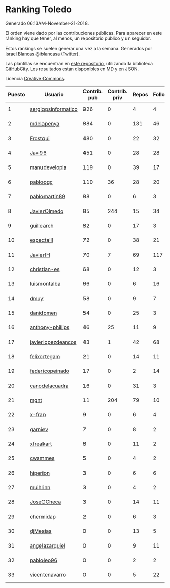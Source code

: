 # Ranking Toledo

Generado 06:13AM-November-21-2018.

El orden viene dado por las contribuciones públicas. Para aparecer en este ránking hay que tener, al menos, un repositorio público y un seguidor.

Estos ránkings se suelen generar una vez a la semana. Generados por [Israel Blancas @iblancasa](https://github.com/iblancasa/) [(Twitter)](https://twitter.com/iblancasa).

Las plantillas se encuentran en [este repositorio](https://github.com/iblancasa/GH-Spanish-Ranking), utilizando la biblioteca [GitHubCity](https://github.com/iblancasa/GitHubCity). Los resultados están disponibles en MD y en JSON.

Licencia [Creative Commons](https://creativecommons.org/licenses/by/4.0/).

| Puesto   |  Usuario  | Contrib. pub | Contrib. priv |Repos| Followers | Desde |  Avatar  |
|----------|-----------|--------------|---------------|-----|-----------|-------|----------|
|1|[sergiopsinformatico](https://github.com/sergiopsinformatico)|926|0|4|4|2016-10-10|![sergiopsinformatico]()|
|2|[mdelapenya](https://github.com/mdelapenya)|884|0|131|46|2011-08-01|![mdelapenya]()|
|3|[Frostqui](https://github.com/Frostqui)|480|0|22|32|2014-12-06|![Frostqui]()|
|4|[Javi96](https://github.com/Javi96)|451|0|28|28|2016-05-01|![Javi96]()|
|5|[manudevelopia](https://github.com/manudevelopia)|119|0|39|17|2008-12-28|![manudevelopia]()|
|6|[pabloogc](https://github.com/pabloogc)|110|36|28|20|2011-10-16|![pabloogc]()|
|7|[pablomartin89](https://github.com/pablomartin89)|88|0|6|3|2015-12-30|![pablomartin89]()|
|8|[JavierOlmedo](https://github.com/JavierOlmedo)|85|244|15|34|2015-11-18|![JavierOlmedo]()|
|9|[guillearch](https://github.com/guillearch)|82|0|17|3|2017-03-28|![guillearch]()|
|10|[espectalll](https://github.com/espectalll)|72|0|38|21|2012-09-30|![espectalll]()|
|11|[JavierIH](https://github.com/JavierIH)|70|7|69|117|2013-08-03|![JavierIH]()|
|12|[christian-es](https://github.com/christian-es)|68|0|12|3|2014-07-12|![christian-es]()|
|13|[luismontalba](https://github.com/luismontalba)|66|0|6|16|2013-11-13|![luismontalba]()|
|14|[dmuy](https://github.com/dmuy)|58|0|9|7|2014-09-19|![dmuy]()|
|15|[danidomen](https://github.com/danidomen)|54|0|25|3|2013-11-21|![danidomen]()|
|16|[anthony-phillips](https://github.com/anthony-phillips)|46|25|11|9|2015-09-04|![anthony-phillips]()|
|17|[javierlopezdeancos](https://github.com/javierlopezdeancos)|43|1|42|68|2011-11-17|![javierlopezdeancos]()|
|18|[felixortegam](https://github.com/felixortegam)|21|0|14|11|2013-06-14|![felixortegam]()|
|19|[federicopeinado](https://github.com/federicopeinado)|17|0|2|14|2013-11-13|![federicopeinado]()|
|20|[canodelacuadra](https://github.com/canodelacuadra)|16|0|31|3|2013-07-14|![canodelacuadra]()|
|21|[mgnt](https://github.com/mgnt)|11|204|79|10|2013-03-13|![mgnt]()|
|22|[x-fran](https://github.com/x-fran)|9|0|6|4|2013-01-04|![x-fran]()|
|23|[garniev](https://github.com/garniev)|7|0|8|2|2014-12-09|![garniev]()|
|24|[xfreakart](https://github.com/xfreakart)|6|0|11|2|2013-04-17|![xfreakart]()|
|25|[cwammes](https://github.com/cwammes)|5|0|4|2|2014-03-18|![cwammes]()|
|26|[hiperion](https://github.com/hiperion)|3|0|6|6|2010-08-10|![hiperion]()|
|27|[muihlinn](https://github.com/muihlinn)|3|0|4|2|2014-04-04|![muihlinn]()|
|28|[JoseGCheca](https://github.com/JoseGCheca)|3|0|14|11|2014-02-05|![JoseGCheca]()|
|29|[chermidap](https://github.com/chermidap)|2|0|6|3|2015-11-26|![chermidap]()|
|30|[djMesias](https://github.com/djMesias)|0|0|13|5|2011-09-17|![djMesias]()|
|31|[angelazarquiel](https://github.com/angelazarquiel)|0|0|9|11|2013-10-07|![angelazarquiel]()|
|32|[pabloleo96](https://github.com/pabloleo96)|0|0|2|2|2016-03-07|![pabloleo96]()|
|33|[vicentenavarro](https://github.com/vicentenavarro)|0|0|5|22|2017-02-13|![vicentenavarro]()|
